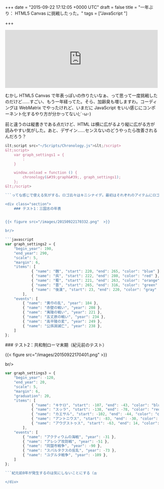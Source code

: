 
+++
date = "2015-09-22 17:12:05 +0000 UTC"
draft = false
title = "一年ぶり： HTML5 Canvas に挑戦したった。"
tags = ["JavaScript "]

+++
<iframe src="https://hatenablog-parts.com/embed?url=https%3A%2F%2Fblog.daruyanagi.jp%2Fentry%2F2014%2F05%2F27%2F032655" title="ただの日記： HTML5 Canvas に挑戦したった。 - だるろぐ" class="embed-card embed-blogcard" scrolling="no" frameborder="0" style="display: block; width: 100%; height: 190px; max-width: 500px; margin: 10px 0px;"></iframe

>むかし HTML5 Canvas で年表っぽいの作りたいなぁ、って思って一度挑戦したのだけど……すごい、もう一年経ってた。そら、加齢臭も増しますわ。コーディングは WebMatrix でやったけれど、いまだに JavaScript をいい感じにコンポーネント化するやり方が分かってない(;´･ω･)<script src="https://gist.github.com/daruyanagi/a642d35cf017a9231e80.js"> </script>

前と違うのは縦書きである点だけど、HTML は横に広がるより縦に広がる方が読みやすい気がした。あと、デザイン……センスないのどうやったら改善されるんだろう？
```javascript
&lt;script src="~/Scripts/Chronology.js">&lt;/script>
&lt;script>
    var graph_settings1 = {
        :
    }

    window.onload = function () {
        chronology(&#39;graph&#39;, graph_settings1);
    };
&lt;/script>

```ってな感じで使える気がする。ロゴ云々はキニシナイデ。最初はそれぞれのアイテムにロゴをもたせて、名前の代わりにロゴをレンダリングしてやろうと思ったのだけど、なんかいろいろ難しくてやめた。

<div class="section">
    ### テスト1：三国志の年表
    

{{< figure src="/images/20150922170332.png"  >}}

br/>

```javascript
var graph_settings2 = {
    "begin_year": 190,
    "end_year": 290,
    "scale": 5,
    "margin": 6,
    "items": [
            { "name": "魏", "start": 220, "end": 265, "color": "blue" },
            { "name": "呉", "start": 222, "end": 280, "color": "red" },
            { "name": "蜀", "start": 221, "end": 263, "color": "orange" },
            { "name": "晋", "start": 265, "end": 316, "color": "green" },
            { "name": "後漢", "start": 23, "end": 220, "color": "gray" },
        ],
    "events": [
        { "name": "黄巾の乱", "year": 184 },
        { "name": "赤壁の戦い", "year": 208 },
        { "name": "夷陵の戦い", "year": 221 },
        { "name": "五丈原の戦い", "year": 234 },
        { "name": "高平陵の変", "year": 249 },
        { "name": "公孫淵滅亡", "year": 238 },
    ]
};

```
</div>
<div class="section">
    ### テスト2：共和制ローマ末期（紀元前のテスト）
    

{{< figure src="/images/20150922170401.png"  >}}

br/>

```javascript
var graph_settings3 = {
    "begin_year": -120,
    "end_year": 20,
    "scale": 5,
    "margin": 6,
    "graduation": 20,
    "items": [
            { "name": "キケロ", "start": -107, "end": -43, "color": "blue" },
            { "name": "スッラ", "start": -138, "end": -78, "color": "red" },
            { "name": "カエサル", "start": -102, "end": -44, "color": "orange" },
            { "name": "アントニウス", "start": -83, "end": -30, "color": "green" },
            { "name": "アウグストゥス", "start": -63, "end": 14, "color": "gray" },
        ],
    "events": [
        { "name": "アクティウムの海戦", "year": -31 },
        { "name": "アレシア攻防戦", "year": -51 },
        { "name": "同盟市戦争", "year": -90 },
        { "name": "スパルタクスの反乱", "year": -73 },
        { "name": "ユグルタ戦争", "year": -109 },
    ]
};

```紀元前0年が発生するのは気にしないことにする（ぉ

</div>

